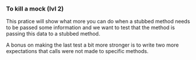 ### To kill a mock (lvl 2)

This pratice will show what more you can do when a stubbed method needs to be passed some information and we want to test that the method is passing this data to a stubbed method.

A bonus on making the last test a bit more stronger is to write two more expectations that calls were not made to specific methods.
